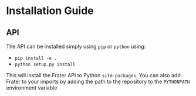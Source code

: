 # Installation Guide

## API
The API can be installed simply using `pip` or `python` using:
- `pip install -e .`
- `python setup.py install`

This will install the Frater API to Python `site-packages`. You can also add Frater to your imports by adding 
the path to the repository to the `PYTHONPATH` environment variable